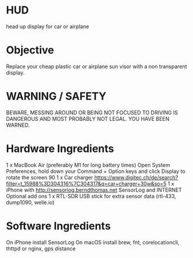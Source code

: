 # HUD
head up display for car or airplane

# Objective
Replace your cheap plastic car or airplane sun visor with a non transparent display.

# WARNING / SAFETY
BEWARE, MESSING AROUND OR BEING NOT FOCUSED TO DRIVING IS DANGEROUS
AND MOST PROBABLY NOT LEGAL. YOU HAVE BEEN WARNED.

# Hardware Ingredients
1 x MacBook Air (preferably M1 for long battery times)
    Open System Preferences, hold down your Command + Option keys and click Display to rotate the screen 90
1 x Car charger https://www.digitec.ch/de/search?filter=t_15988%3D304316%7C304317&q=car+charger+30w&so=5
1 x iPhone with http://sensorlog.berndthomas.net SensorLog and INTERNET
Optional add ons
1 x RTL-SDR USB stick for extra sensor data (rtl-433, dump1090, welle.io)

# Software Ingredients
On iPhone install SensorLog
On macOS install brew, fnt, corelocationcli, thttpd or nginx, gps distance
